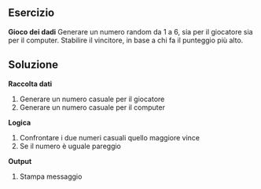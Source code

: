 ## Esercizio 

**Gioco dei dadi**
Generare un numero random da 1 a 6, sia per il giocatore sia per il computer.
Stabilire il vincitore, in base a chi fa il punteggio più alto.


## Soluzione

**Raccolta dati**

1. Generare un numero casuale per il giocatore
2. Generare un numero casuale per il computer

**Logica**

1. Confrontare i due numeri casuali quello maggiore vince
2. Se il numero è uguale pareggio

**Output**

1. Stampa messaggio 